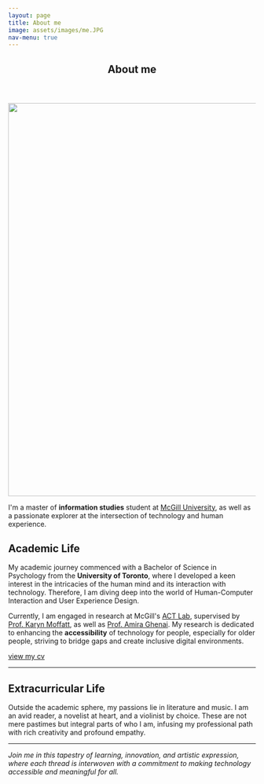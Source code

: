 ```yaml
---
layout: page
title: About me
image: assets/images/me.JPG
nav-menu: true
---
```


<!-- Main -->
<div id="main" class="alt">

<!-- One -->
<section id="one">
	<div class="inner">
		<header class="major">
			<h1>About me</h1>
		</header>

<span class="image fit"><img src="{% link assets/images/me.JPG %}" alt="" style="width: 800px;" /></span>
<!-- <img src="./assets/images/me.JPG"> -->

<p> I'm a master of <strong>information studies</strong> student at <a href="https://www.mcgill.ca/">McGill University</a>, as well as a passionate explorer at the intersection of technology and human experience.</p>

<!-- Content -->
<h2 id="content">Academic Life</h2>
<p> My academic journey commenced with a Bachelor of Science in Psychology from the <strong>University of Toronto</strong>, where I developed a keen interest in the intricacies of the human mind and its interaction with technology. Therefore, I am diving deep into the world of Human-Computer Interaction and User Experience Design.</p>

<p> Currently, I am engaged in research at McGill's <a href="https://act.mcgill.ca/">ACT Lab</a>, supervised by <a href="https://act.mcgill.ca/karyn/">Prof. Karyn Moffatt</a>, as well as <a href="https://aghenai.github.io/">Prof. Amira Ghenai</a>. My research is dedicated to enhancing the <strong>accessibility</strong> of technology for people, especially for older people, striving to bridge gaps and create inclusive digital environments.</p>
<p><a href="https://drive.google.com/file/d/1WSbn42iH4VxDVxn0EmvG20KZ_X3fg50y/view?usp=drive_link">view my cv</a></p>
<hr class="major" />
<!-- Content -->
<h2 id="content">Extracurricular Life</h2>
<p>Outside the academic sphere, my passions lie in literature and music. I am an avid reader, a novelist at heart, and a violinist by choice. These are not mere pastimes but integral parts of who I am, infusing my professional path with rich creativity and profound empathy.</p>

<hr class="major" />
<i>Join me in this tapestry of learning, innovation, and artistic expression, where each thread is interwoven with a commitment to making technology accessible and meaningful for all.</i>
